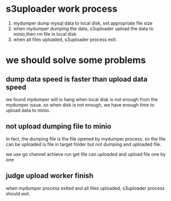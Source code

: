 # s3uploader work process
1. mydumper dump mysql data to local disk, set appropriate file size
2. when mydumper dumping the data, s3uploader upload the data to minio,then rm file in local disk
3. when all files  uploaded, s3uploader process exit.

# we should solve some problems

##  dump data speed is faster than upload data speed
we found mydumper will io hang when local disk is not enough from the mydumper issue. so when disk is not enough, we have enough time to upload data to minio.

## not upload dumping file to minio
In fact, the dumping file is the file opened by mydumper process. so the file can be uploaded is file in target folder but not dumping and uploaded file.

we use go channel achieve run get file can uploaded and upload file one by one

## judge upload worker finish
when mydumper process exited and all files uploaded, s3uploader process should exit.  


